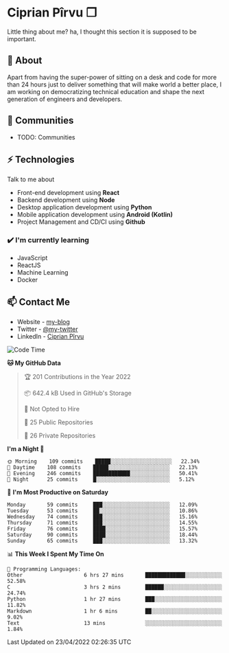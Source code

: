 # Ciprian Pîrvu ❐

Little thing about me? ha, I thought this section it is supposed to be important.

## 🧐 About

Apart from having the super-power of sitting on a desk and code for more than 24 hours just to deliver something that will make world a better place, I am working on democratizing technical education and shape the next generation of engineers and developers.

## 👯 Communities

-   TODO: Communities

## ⚡ Technologies

Talk to me about

-   Front-end development using **React**
-   Backend development using **Node**
-   Desktop application development using **Python**
-   Mobile application development using **Android (Kotlin)**
-   Project Management and CD/CI using **Github**

### ✔️ I'm currently learning

-   JavaScript
-   ReactJS
-   Machine Learning
-   Docker

## 📫 Contact Me

-   Website - [my-blog]()
-   Twitter - [@my-twitter]()
-   LinkedIn - [Ciprian Pîrvu](https://www.linkedin.com/in/p%C3%AErvu-ciprian-cristian-4415991b1/)

<!--START_SECTION:waka-->
![Code Time](http://img.shields.io/badge/Code%20Time-1%2C131%20hrs%2044%20mins-blue)

**🐱 My GitHub Data** 

> 🏆 201 Contributions in the Year 2022
 > 
> 📦 642.4 kB Used in GitHub's Storage 
 > 
> 🚫 Not Opted to Hire
 > 
> 📜 25 Public Repositories 
 > 
> 🔑 26 Private Repositories  
 > 
**I'm a Night 🦉** 

```text
🌞 Morning    109 commits    █████░░░░░░░░░░░░░░░░░░░░   22.34% 
🌆 Daytime    108 commits    █████░░░░░░░░░░░░░░░░░░░░   22.13% 
🌃 Evening    246 commits    ████████████░░░░░░░░░░░░░   50.41% 
🌙 Night      25 commits     █░░░░░░░░░░░░░░░░░░░░░░░░   5.12%

```
📅 **I'm Most Productive on Saturday** 

```text
Monday       59 commits     ███░░░░░░░░░░░░░░░░░░░░░░   12.09% 
Tuesday      53 commits     ██░░░░░░░░░░░░░░░░░░░░░░░   10.86% 
Wednesday    74 commits     ███░░░░░░░░░░░░░░░░░░░░░░   15.16% 
Thursday     71 commits     ███░░░░░░░░░░░░░░░░░░░░░░   14.55% 
Friday       76 commits     ████░░░░░░░░░░░░░░░░░░░░░   15.57% 
Saturday     90 commits     ████░░░░░░░░░░░░░░░░░░░░░   18.44% 
Sunday       65 commits     ███░░░░░░░░░░░░░░░░░░░░░░   13.32%

```


📊 **This Week I Spent My Time On** 

```text
💬 Programming Languages: 
Other                    6 hrs 27 mins       █████████████░░░░░░░░░░░░   52.58% 
C                        3 hrs 2 mins        ██████░░░░░░░░░░░░░░░░░░░   24.74% 
Python                   1 hr 27 mins        ███░░░░░░░░░░░░░░░░░░░░░░   11.82% 
Markdown                 1 hr 6 mins         ██░░░░░░░░░░░░░░░░░░░░░░░   9.02% 
Text                     13 mins             ░░░░░░░░░░░░░░░░░░░░░░░░░   1.84%

```


 Last Updated on 23/04/2022 02:26:35 UTC
<!--END_SECTION:waka-->
